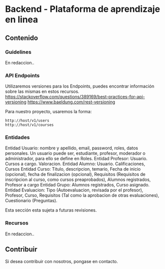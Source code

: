 # Backend - Plataforma de aprendizaje en linea

## Contenido

### Guidelines

En redaccion..

### API Endpoints

Utilizaremos versiones para los Endpoints, puedes encontrar información sobre las mismas en estos recursos.
https://stackoverflow.com/questions/389169/best-practices-for-api-versioning
https://www.baeldung.com/rest-versioning

Para nuestro proyecto, usaremos la forma:
```
http://host/v1/users
http://host/v1/courses
```


### Entidades

Entidad Usuario: nombre y apellido, email, password, roles, datos personales.
Un usuario puede ser, estudiante, profesor, moderador o administrador, para ello se define en Roles.
Entidad Profesor: Usuario. Cursos a cargo. Valoracion.
Entidad Alumno: Usuario. Calificaciones, Cursos
Entidad Curso: Titulo, descripcion, temario, Fecha de inicio (opcional),  fecha de finalizacion (opcional), Requisitos (Requisitos de inscripcion al curso, como cursos preaprobados), Alumnos registrados, Profesor a cargo
Entidad Grupo: Alumnos registrados, Curso asignado.
Entidad Evaluacion: Tipo (Autoevaluacion, revisada por el profesor), Profesor, Curso, Requisitos (Tal como la aprobacion de otras evaluaciones), Cuestionario (Preguntas).

Esta sección esta sujeta a futuras revisiones.

### Recursos

En redaccion..


## Contribuir

Si desea contribuir con nosotros, pongase en contacto.
